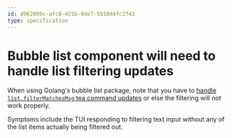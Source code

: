 ```yaml
---
id: d962860c-afc8-421b-9de7-5510d4fc2743
type: specification
---
```


# Bubble list component will need to handle list filtering updates

When using Golang's bubble list package, note that you have to [handle `list.filterMatchesMsg` tea command updates](https://github.com/charmbracelet/bubbletea/issues/155#issuecomment-964204297) or else the filtering will not work properly.

Symptoms include the TUI responding to filtering text input without any of the list items actually being filtered out.
